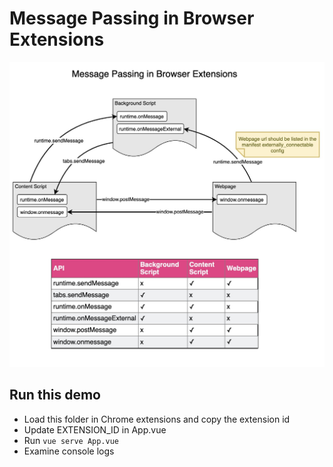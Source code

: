 # Message Passing in Browser Extensions

![](figure.jpeg)

## Run this demo
* Load this folder in Chrome extensions and copy the extension id
* Update EXTENSION_ID in App.vue
* Run `vue serve App.vue`
* Examine console logs

